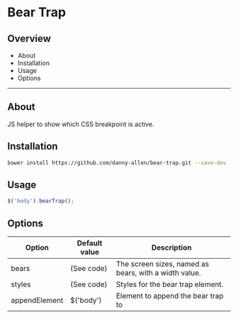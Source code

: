 # Bear Trap

## Overview
+ About
+ Installation
+ Usage
+ Options

---------------------------------------


## About

JS helper to show which CSS breakpoint is active.


## Installation

```sh
bower install https://github.com/danny-allen/bear-trap.git --save-dev
```

## Usage

```js
$('body').bearTrap();
```

## Options

| Option 	    		| Default value    					| Description   										|
| --------------------- |-----------------------------------| ------------------------------------------------------|
| bears		    		| (See code)						| The screen sizes, named as bears, with a width value.	|
| styles	      		| (See code)    					| Styles for the bear trap element.						|
| appendElement    		| $('body')			      			| Element to append the bear trap to					|


